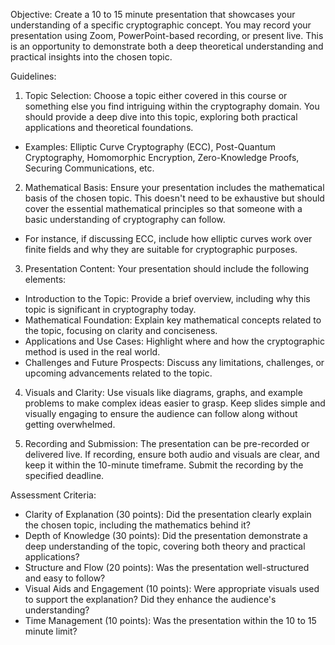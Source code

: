 Objective: Create a 10 to 15 minute presentation that showcases your understanding of a specific cryptographic concept. You may record your presentation using Zoom, PowerPoint-based recording, or present live. This is an opportunity to demonstrate both a deep theoretical understanding and practical insights into the chosen topic.

Guidelines:
1. Topic Selection: Choose a topic either covered in this course or something else you find intriguing within the cryptography domain. You should provide a deep dive into this topic, exploring both practical applications and theoretical foundations.
  - Examples: Elliptic Curve Cryptography (ECC), Post-Quantum Cryptography, Homomorphic Encryption, Zero-Knowledge Proofs, Securing Communications, etc.

2. Mathematical Basis: Ensure your presentation includes the mathematical basis of the chosen topic. This doesn't need to be exhaustive but should cover the essential mathematical principles so that someone with a basic understanding of cryptography can follow.
  - For instance, if discussing ECC, include how elliptic curves work over finite fields and why they are suitable for cryptographic purposes.

3. Presentation Content: Your presentation should include the following elements:
  - Introduction to the Topic: Provide a brief overview, including why this topic is significant in cryptography today.
  - Mathematical Foundation: Explain key mathematical concepts related to the topic, focusing on clarity and conciseness.
  - Applications and Use Cases: Highlight where and how the cryptographic method is used in the real world.
  - Challenges and Future Prospects: Discuss any limitations, challenges, or upcoming advancements related to the topic.

4. Visuals and Clarity: Use visuals like diagrams, graphs, and example problems to make complex ideas easier to grasp. Keep slides simple and visually engaging to ensure the audience can follow along without getting overwhelmed.

5. Recording and Submission: The presentation can be pre-recorded or delivered live. If recording, ensure both audio and visuals are clear, and keep it within the 10-minute timeframe. Submit the recording by the specified deadline.


Assessment Criteria:

- Clarity of Explanation (30 points): Did the presentation clearly explain the chosen topic, including the mathematics behind it?
- Depth of Knowledge (30 points): Did the presentation demonstrate a deep understanding of the topic, covering both theory and practical applications?
- Structure and Flow (20 points): Was the presentation well-structured and easy to follow?
- Visual Aids and Engagement (10 points): Were appropriate visuals used to support the explanation? Did they enhance the audience's understanding?
- Time Management (10 points): Was the presentation within the 10 to 15 minute limit?